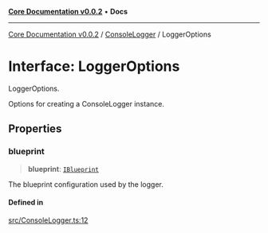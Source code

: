 [**Core Documentation v0.0.2**](../../README.md) • **Docs**

***

[Core Documentation v0.0.2](../../modules.md) / [ConsoleLogger](../README.md) / LoggerOptions

# Interface: LoggerOptions

LoggerOptions.

Options for creating a ConsoleLogger instance.

## Properties

### blueprint

> **blueprint**: [`IBlueprint`](../../definitions/type-aliases/IBlueprint.md)

The blueprint configuration used by the logger.

#### Defined in

[src/ConsoleLogger.ts:12](https://github.com/stonemjs/core/blob/aa2a76ee3b0b5f73fa20c9cec0decb9263cddbc2/src/ConsoleLogger.ts#L12)
